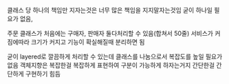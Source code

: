 클래스 당 하나의 책임만 지자는것은
너무 많은 책임을 지지말자는것임
굳이 하나일 필요가 없음,

주문 클래스가 처음에는 구매자, 판매자 둘다처리할 수 있음(합쳐서 50줄)
서비스가 커짐에따라 크기가 커지고 기능이 확실해질때 분리하면 됨

굳이 layered로 깔끔하게 처리할 수 있는데 클래스를 나눔으로서 복잡도를 높일 필요가 없음
객체지향은 복잡한걸 복잡하게 표현하여 구분이 가능하게 하자는거지
간단한걸 간단하게 구현하기 힘듬